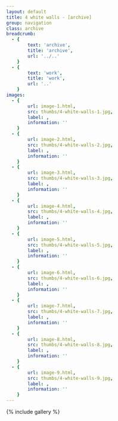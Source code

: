 ```yaml
---
layout: default
title: 4 white walls - [archive]
group: navigation
class: archive
breadcrumb:
  - {
  		text: 'archive',
  		title: 'archive',
  		url: '../..'
	}
  - {
  		text: 'work',
  		title: 'work',
  		url: '..'
	}
images:
  - {
		url: image-1.html, 
		src: thumbs/4-white-walls-1.jpg,
		label: ,
		information: ''
	}
  - {
		url: image-2.html, 
		src: thumbs/4-white-walls-2.jpg,
		label: ,
		information: ''
	}
  - {
		url: image-3.html, 
		src: thumbs/4-white-walls-3.jpg,
		label: ,
		information: ''
	}
  - {
		url: image-4.html, 
		src: thumbs/4-white-walls-4.jpg,
		label: ,
		information: ''
	}
  - {
		url: image-5.html, 
		src: thumbs/4-white-walls-5.jpg,
		label: ,
		information: ''
	}
  - {
		url: image-6.html, 
		src: thumbs/4-white-walls-6.jpg,
		label: ,
		information: ''
	}
  - {
		url: image-7.html, 
		src: thumbs/4-white-walls-7.jpg,
		label: ,
		information: ''
	}
  - {
		url: image-8.html, 
		src: thumbs/4-white-walls-8.jpg,
		label: ,
		information: ''
	}
  - {
		url: image-9.html, 
		src: thumbs/4-white-walls-9.jpg,
		label: ,
		information: ''
	}
---
```


{% include gallery %}
